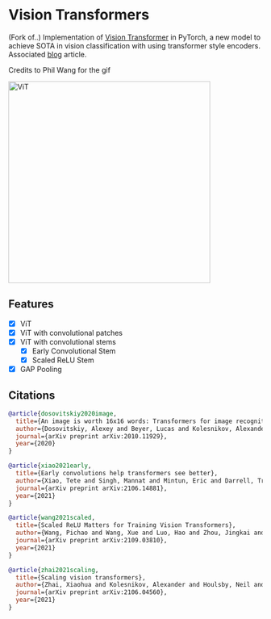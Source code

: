 # Vision Transformers
(Fork of..)
Implementation of [Vision Transformer](https://openreview.net/forum?id=YicbFdNTTy) in PyTorch, a new model to achieve SOTA in vision classification with using transformer style encoders. Associated [blog](https://abhaygupta.dev/blog/vision-transformer) article.

Credits to Phil Wang for the gif

<img src="./static/vit.gif" alt="ViT" width="400"/>

## Features

- [x] ViT
- [x] ViT with convolutional patches
- [x] ViT with convolutional stems
  - [x] Early Convolutional Stem
  - [x] Scaled ReLU Stem
- [X] GAP Pooling

## Citations

```BibTeX
@article{dosovitskiy2020image,
  title={An image is worth 16x16 words: Transformers for image recognition at scale},
  author={Dosovitskiy, Alexey and Beyer, Lucas and Kolesnikov, Alexander and Weissenborn, Dirk and Zhai, Xiaohua and Unterthiner, Thomas and Dehghani, Mostafa and Minderer, Matthias and Heigold, Georg and Gelly, Sylvain and others},
  journal={arXiv preprint arXiv:2010.11929},
  year={2020}
}
```

```BibTeX
@article{xiao2021early,
  title={Early convolutions help transformers see better},
  author={Xiao, Tete and Singh, Mannat and Mintun, Eric and Darrell, Trevor and Doll{\'a}r, Piotr and Girshick, Ross},
  journal={arXiv preprint arXiv:2106.14881},
  year={2021}
}
```

```BibTeX
@article{wang2021scaled,
  title={Scaled ReLU Matters for Training Vision Transformers},
  author={Wang, Pichao and Wang, Xue and Luo, Hao and Zhou, Jingkai and Zhou, Zhipeng and Wang, Fan and Li, Hao and Jin, Rong},
  journal={arXiv preprint arXiv:2109.03810},
  year={2021}
}
```

```BibTeX
@article{zhai2021scaling,
  title={Scaling vision transformers},
  author={Zhai, Xiaohua and Kolesnikov, Alexander and Houlsby, Neil and Beyer, Lucas},
  journal={arXiv preprint arXiv:2106.04560},
  year={2021}
}
```
